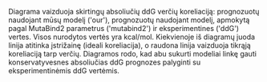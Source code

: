 Diagrama vaizduoja skirtingų absoliučių ddG verčių koreliaciją: prognozuotų naudojant mūsų modelį ('our'), prognozuotų naudojant modelį, apmokytą pagal MutaBind2 parametrus ('mutabind2') ir eksperimentines ('ddG') vertes.
Visos nurodytos vertės yra kcal/mol.
Kiekvienoje iš diagramų juoda linija atitinka įstrižainę (ideali koreliacija), o raudona linija vaizduoja tikrąją koreliaciją tarp verčių.
Diagramos rodo, kad abu sukurti modeliai linkę gauti konservatyvesnes absoliučias ddG prognozes palyginti su eksperimentinėmis ddG vertėmis.
